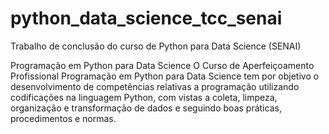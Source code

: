 # python_data_science_tcc_senai
Trabalho de conclusão do curso de Python para Data Science (SENAI)

Programação em Python para Data Science
O Curso de Aperfeiçoamento Profissional Programação em Python para Data Science tem por objetivo o desenvolvimento de competências relativas a programação utilizando codificações na linguagem Python, com vistas a coleta, limpeza, organização e transformação de dados e seguindo boas práticas, procedimentos e normas.

